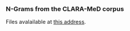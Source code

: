 ### N-Grams from the CLARA-MeD corpus

Files avalailable at [this address](https://drive.google.com/drive/folders/1rGTf_DeSANMnxn4LhaqpPw_QmY_nEuvh).
